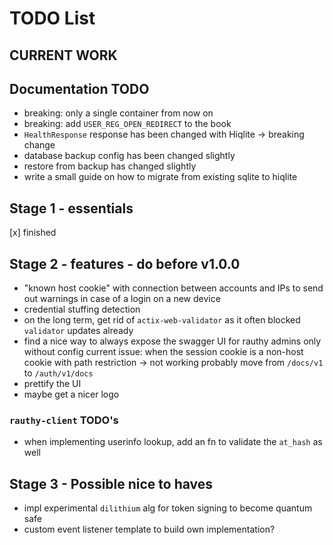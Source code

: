 # TODO List

## CURRENT WORK

## Documentation TODO

- breaking: only a single container from now on
- breaking: add `USER_REG_OPEN_REDIRECT` to the book
- `HealthResponse` response has been changed with Hiqlite -> breaking change
- database backup config has been changed slightly
- restore from backup has changed slightly
- write a small guide on how to migrate from existing sqlite to hiqlite

## Stage 1 - essentials

[x] finished

## Stage 2 - features - do before v1.0.0

- "known host cookie" with connection between accounts and IPs to send out warnings in case
  of a login on a new device
- credential stuffing detection
- on the long term, get rid of `actix-web-validator` as it often blocked `validator` updates already
- find a nice way to always expose the swagger UI for rauthy admins only without config
  current issue: when the session cookie is a non-host cookie with path restriction -> not working
  probably move from `/docs/v1` to `/auth/v1/docs`
- prettify the UI
- maybe get a nicer logo

### `rauthy-client` TODO's

- when implementing userinfo lookup, add an fn to validate the `at_hash` as well

## Stage 3 - Possible nice to haves

- impl experimental `dilithium` alg for token signing to become quantum safe
- custom event listener template to build own implementation?
